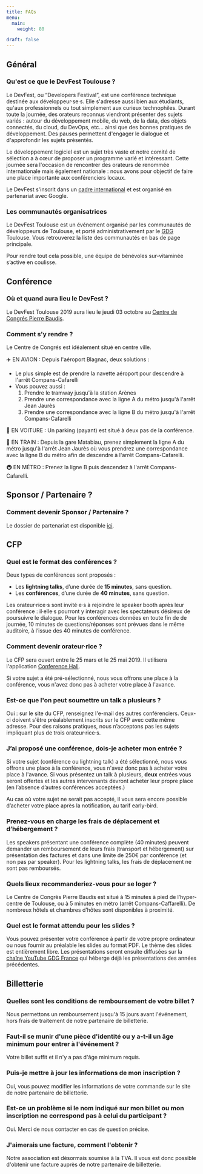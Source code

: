 ```yaml
---
title: FAQs
menu:
  main:
    weight: 80

draft: false
---
```


## Général

### Qu'est ce que le DevFest Toulouse ?

Le DevFest, ou “Developers Festival”, est une conférence technique destinée aux développeur·se·s.
Elle s'adresse aussi bien aux étudiants, qu'aux professionnels ou tout simplement aux curieux technophiles.
Durant toute la journée, des orateurs reconnus viendront présenter des sujets variés : autour du développement mobile, du web, de la data, des objets connectés, du cloud, du DevOps, etc... ainsi que des bonnes pratiques de développement.
Des pauses permettent d'engager le dialogue et d'approfondir les sujets présentés.

Le développement logiciel est un sujet très vaste et notre comité de sélection a à cœur de proposer un programme varié et intéressant.
Cette journée sera l'occasion de rencontrer des orateurs de renommée internationale mais également nationale : nous avons pour objectif de faire une place importante aux conférenciers locaux.

Le DevFest s'inscrit dans un [cadre international](https://developers.google.com/events/devfest/) et est organisé en partenariat avec Google.

### Les communautés organisatrices

Le DevFest Toulouse est un événement organisé par les communautés de développeurs de Toulouse, et porté administrativement par le [GDG](http://www.gdgtoulouse.fr/) Toulouse.
Vous retrouverez la liste des communautés en bas de page principale.

Pour rendre tout cela possible, une équipe de bénévoles sur-vitaminée s’active en coulisse.


## Conférence

### Où et quand aura lieu le DevFest ?

Le DevFest Toulouse 2019 aura lieu le jeudi 03 octobre au [Centre de Congrés Pierre Baudis](https://goo.gl/maps/vDmHc8mFQtD2).

### Comment s'y rendre ?

Le Centre de Congrés est idéalement situé en centre ville.

:airplane: EN AVION :
Depuis l'aéroport Blagnac, deux solutions :
- Le plus simple est de prendre la navette aéroport pour descendre à l'arrêt Compans-Cafarelli
- Vous pouvez aussi :
  1. Prendre le tramway jusqu'à la station Arènes
  2. Prendre une correspondance avec la ligne A du métro jusqu'à l'arrêt Jean Jaurès
  3. Prendre une correspondance avec la ligne B du métro jusqu'à l'arrêt Compans-Cafarelli

:car: EN VOITURE :
Un parking (payant) est situé à deux pas de la conférence.

:train: EN TRAIN :
Depuis la gare Matabiau, prenez simplement la ligne A du métro jusqu'à l'arrêt Jean Jaurès où vous prendrez une correspondance avec la ligne B du métro afin de descendre à l'arrêt Compans-Cafarelli.

:metro: EN MÉTRO :
Prenez la ligne B puis descendez à l'arrêt Compans-Cafarelli.

## Sponsor / Partenaire ?

### Comment devenir Sponsor / Partenaire ?

Le dossier de partenariat est disponible [ici](https://drive.google.com/open?id=1Uo1V4v3SHjl2q27SNkOyHkcuagKJmTU4).

## CFP

### Quel est le format des conférences ?

Deux types de conférences sont proposés :
- Les **lightning talks**, d’une durée de **15 minutes**, sans question.
- Les **conférences**, d’une durée de **40 minutes**, sans question.


Les orateur·rice·s sont invité·e·s à rejoindre le speaker booth après leur conférence : il·elle·s pourront y interagir avec les spectateurs désireux de poursuivre le dialogue.
Pour les conférences données en toute fin de de journée, 10 minutes de questions/réponses sont prévues dans le même auditoire, à l’issue des 40 minutes de conférence.


### Comment devenir orateur·rice ?

Le CFP sera ouvert entre le 25 mars et le 25 mai 2019.
Il utilisera l'application [Conference Hall](https://conference-hall.io).

Si votre sujet a été pré-sélectionné, nous vous offrons une place à la conférence, vous n'avez donc pas à acheter votre place à l'avance.

### Est-ce que l'on peut soumettre un talk a plusieurs ?

Oui : sur le site du CFP, renseignez l'e-mail des autres conférenciers. Ceux-ci doivent s'être préalablement inscrits sur le CFP avec cette même adresse.
Pour des raisons pratiques, nous n’acceptons pas les sujets impliquant plus de trois orateur·rice·s. 


### J’ai proposé une conférence, dois-je acheter mon entrée ?

Si votre sujet (conférence ou lightning talk) a été sélectionné, nous vous offrons une place à la conférence, vous n'avez donc pas à acheter votre place à l'avance.
Si vous présentez un talk à plusieurs, **deux** entrées vous seront offertes et les autres intervenants devront acheter leur propre place (en l’absence d’autres conférences acceptées.)

Au cas où votre sujet ne serait pas accepté, il vous sera encore possible d’acheter votre place après la notification, au tarif early-bird.

### Prenez-vous en charge les frais de déplacement et d’hébergement ?

Les speakers présentant une conférence complète (40 minutes) peuvent demander un remboursement de leurs frais (transport et hébergement) sur présentation des factures et dans une limite de 250€ par conférence (et non pas par speaker).
Pour les lightning talks, les frais de déplacement ne sont pas remboursés.

### Quels lieux recommanderiez-vous pour se loger ?

Le Centre de Congrès Pierre Baudis est situé à 15 minutes à pied de l’hyper-centre de Toulouse, ou à 5 minutes en métro (arrêt Compans-Caffarelli).
De nombreux hôtels et chambres d’hôtes sont disponibles à proximité.

### Quel est le format attendu pour les slides ?

Vous pouvez présenter votre conférence à partir de votre propre ordinateur ou nous fournir au préalable les slides au format PDF.
Le thème des slides est entièrement libre. Les présentations seront ensuite diffusées sur la [chaîne YouTube GDG France](https://www.youtube.com/channel/UCx83f-KzDd3o1QK2AdJIftg) qui héberge déjà les présentations des années précédentes.


## Billetterie

### Quelles sont les conditions de remboursement de votre billet ?

Nous permettons un remboursement jusqu'à 15 jours avant l'événement, hors frais de traitement de notre partenaire de billetterie.

### Faut-il se munir d'une pièce d'identité ou y a-t-il un âge minimum pour entrer à l'événement ?

Votre billet suffit et il n'y a pas d'âge minimum requis.

### Puis-je mettre à jour les informations de mon inscription ?

Oui, vous pouvez modifier les informations de votre commande sur le site de notre partenaire de billetterie.

### Est-ce un problème si le nom indiqué sur mon billet ou mon inscription ne correspond pas à celui du participant ?

Oui. Merci de nous contacter en cas de question précise.

### J'aimerais une facture, comment l'obtenir ?

Notre association est désormais soumise à la TVA. Il vous est donc possible d'obtenir une facture auprès de notre partenaire de billetterie.
